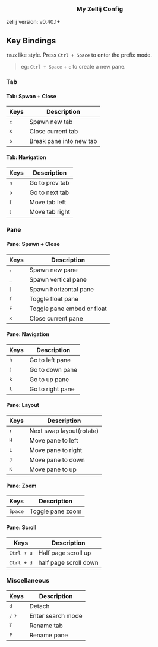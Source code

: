<h3 align="center">My Zellij Config</h3>

zellij version:  v0.40.1+

## Key Bindings

`tmux` like style. Press `Ctrl + Space` to enter the prefix mode.

> eg: `Ctrl + Space` + `c` to create a new pane.

### Tab

#### Tab: Spwan + Close

| Keys                     | Description                            |
| ------------------------ | -------------------------------------- |
| <kbd>c</kbd>             | Spawn new tab                          |
| <kbd>X</kbd>             | Close current tab                      |
| <kbd>b</kbd>             | Break pane into new tab                |

#### Tab: Navigation

| Keys                     | Description                            |
| ------------------------ | -------------------------------------- |
| <kbd>n</kbd>             | Go to prev tab                         |
| <kbd>p</kbd>             | Go to next tab                         |
| <kbd>[</kbd>             | Move tab left                          |
| <kbd>]</kbd>             | Move tab right                         |

### Pane

#### Pane: Spawn + Close

| Keys                     | Description                            |
| ------------------------ | -------------------------------------- |
| <kbd>.</kbd>             | Spawn new pane                         |
| <kbd>_</kbd>             | Spawn vertical pane                    |
| <kbd>\|</kbd>            | Spawn horizontal pane                  |
| <kbd>f</kbd>             | Toggle float pane                      |
| <kbd>F</kbd>             | Toggle pane embed or float             |
| <kbd>x</kbd>             | Close current pane                     |

#### Pane: Navigation

| Keys                     | Description                            |
| ------------------------ | -------------------------------------- |
| <kbd>h</kbd>             | Go to left pane                        |
| <kbd>j</kbd>             | Go to down pane                        |
| <kbd>k</kbd>             | Go to up pane                          |
| <kbd>l</kbd>             | Go to right pane                       |

#### Pane: Layout

| Keys                     | Description                            |
| ------------------------ | -------------------------------------- |
| <kbd>r</kbd>             | Next swap layout(rotate)               |
| <kbd>H</kbd>             | Move pane to left                      |
| <kbd>L</kbd>             | Move pane to right                     |
| <kbd>J</kbd>             | Move pane to down                      |
| <kbd>K</kbd>             | Move pane to up                        |


#### Pane: Zoom

| Keys                     | Description                            |
| ------------------------ | -------------------------------------- |
| <kbd>Space</kbd>         | Toggle pane zoom                       |


#### Pane: Scroll

| Keys                     | Description                            |
| ------------------------ | -------------------------------------- |
| <kbd>Ctrl + u</kbd>      | Half page scroll up                    |
| <kbd>Ctrl + d</kbd>      | half page scroll down                  |

### Miscellaneous

| Keys                      | Description                            |
| ------------------------  | -------------------------------------- |
| <kbd>d</kbd>              | Detach                                 |
| <kbd>/</kbd> <kbd>?</kbd> | Enter search mode                      |
| <kbd>T</kbd>              | Rename tab                             |
| <kbd>P</kbd>              | Rename pane                            |

